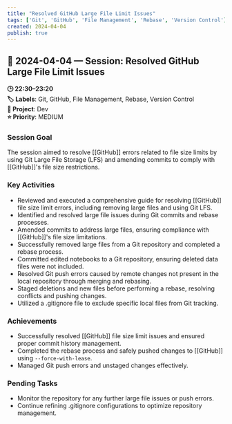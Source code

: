 ```yaml
---
title: "Resolved GitHub Large File Limit Issues"
tags: ['Git', 'GitHub', 'File Management', 'Rebase', 'Version Control']
created: 2024-04-04
publish: true
---
```


## 📅 2024-04-04 — Session: Resolved GitHub Large File Limit Issues

**🕒 22:30–23:20**  
**🏷️ Labels**: Git, GitHub, File Management, Rebase, Version Control  
**📂 Project**: Dev  
**⭐ Priority**: MEDIUM  


### Session Goal
The session aimed to resolve [[GitHub]] errors related to file size limits by using Git Large File Storage (LFS) and amending commits to comply with [[GitHub]]'s file size restrictions.

### Key Activities
- Reviewed and executed a comprehensive guide for resolving [[GitHub]] file size limit errors, including removing large files and using Git LFS.
- Identified and resolved large file issues during Git commits and rebase processes.
- Amended commits to address large files, ensuring compliance with [[GitHub]]'s file size limitations.
- Successfully removed large files from a Git repository and completed a rebase process.
- Committed edited notebooks to a Git repository, ensuring deleted data files were not included.
- Resolved Git push errors caused by remote changes not present in the local repository through merging and rebasing.
- Staged deletions and new files before performing a rebase, resolving conflicts and pushing changes.
- Utilized a .gitignore file to exclude specific local files from Git tracking.

### Achievements
- Successfully resolved [[GitHub]] file size limit issues and ensured proper commit history management.
- Completed the rebase process and safely pushed changes to [[GitHub]] using `--force-with-lease`.
- Managed Git push errors and unstaged changes effectively.

### Pending Tasks
- Monitor the repository for any further large file issues or push errors.
- Continue refining .gitignore configurations to optimize repository management.
